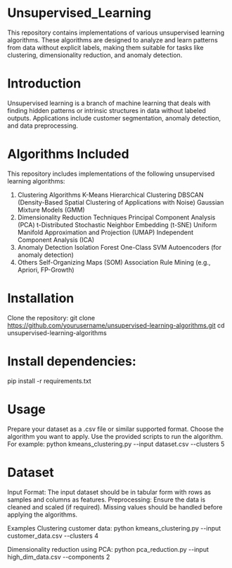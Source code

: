 # Unsupervised_Learning

This repository contains implementations of various unsupervised learning algorithms. These algorithms are designed to analyze and learn patterns from data without explicit labels, making them suitable for tasks like clustering, dimensionality reduction, and anomaly detection.

# Introduction
Unsupervised learning is a branch of machine learning that deals with finding hidden patterns or intrinsic structures in data without labeled outputs. Applications include customer segmentation, anomaly detection, and data preprocessing.

# Algorithms Included
This repository includes implementations of the following unsupervised learning algorithms:

1. Clustering Algorithms
K-Means
Hierarchical Clustering
DBSCAN (Density-Based Spatial Clustering of Applications with Noise)
Gaussian Mixture Models (GMM)
2. Dimensionality Reduction Techniques
Principal Component Analysis (PCA)
t-Distributed Stochastic Neighbor Embedding (t-SNE)
Uniform Manifold Approximation and Projection (UMAP)
Independent Component Analysis (ICA)
3. Anomaly Detection
Isolation Forest
One-Class SVM
Autoencoders (for anomaly detection)
4. Others
Self-Organizing Maps (SOM)
Association Rule Mining (e.g., Apriori, FP-Growth)

# Installation
Clone the repository:
git clone https://github.com/yourusername/unsupervised-learning-algorithms.git
cd unsupervised-learning-algorithms

# Install dependencies:
pip install -r requirements.txt

# Usage
Prepare your dataset as a .csv file or similar supported format.
Choose the algorithm you want to apply.
Use the provided scripts to run the algorithm. For example:
python kmeans_clustering.py --input dataset.csv --clusters 5

# Dataset 
Input Format: The input dataset should be in tabular form with rows as samples and columns as features.
Preprocessing: Ensure the data is cleaned and scaled (if required). Missing values should be handled before applying the algorithms.

Examples
Clustering customer data:
python kmeans_clustering.py --input customer_data.csv --clusters 4

Dimensionality reduction using PCA:
python pca_reduction.py --input high_dim_data.csv --components 2
